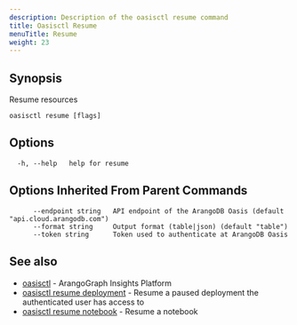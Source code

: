 ```yaml
---
description: Description of the oasisctl resume command
title: Oasisctl Resume
menuTitle: Resume
weight: 23
---
```

## Synopsis
Resume resources

```
oasisctl resume [flags]
```

## Options
```
  -h, --help   help for resume
```

## Options Inherited From Parent Commands
```
      --endpoint string   API endpoint of the ArangoDB Oasis (default "api.cloud.arangodb.com")
      --format string     Output format (table|json) (default "table")
      --token string      Token used to authenticate at ArangoDB Oasis
```

## See also
* [oasisctl](../options.md)	 - ArangoGraph Insights Platform
* [oasisctl resume deployment](resume-deployment.md)	 - Resume a paused deployment the authenticated user has access to
* [oasisctl resume notebook](resume-notebook.md)	 - Resume a notebook

